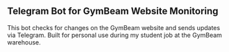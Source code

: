 ## Telegram Bot for GymBeam Website Monitoring

This bot checks for changes on the GymBeam website and sends updates via Telegram.
Built for personal use during my student job at the GymBeam warehouse.
